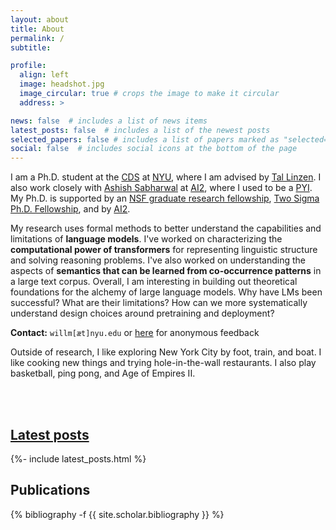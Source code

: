```yaml
---
layout: about
title: About
permalink: /
subtitle:

profile:
  align: left
  image: headshot.jpg
  image_circular: true # crops the image to make it circular
  address: >

news: false  # includes a list of news items
latest_posts: false  # includes a list of the newest posts
selected_papers: false # includes a list of papers marked as "selected={true}"
social: false  # includes social icons at the bottom of the page
---
```


<p>I am a Ph.D. student at the <a href="https://cds.nyu.edu/">CDS</a> at <a href="https://www.nyu.edu/">NYU</a>, where I am advised by <a href="https://tallinzen.net/">Tal Linzen</a>. I also work closely with <a href="https://allenai.org/team/ashishs">Ashish Sabharwal</a> at <a href="https://allenai.org/">AI2</a>, where I used to be a <a href="https://allenai.org/predoctoral-young-investigators">PYI</a>. My Ph.D. is supported by an <a href="https://www.nsfgrfp.org/resources/about-grfp/">NSF graduate research fellowship</a>, <a href="https://www.twosigma.com/community/academic-partnerships/team-phd-fellowship/">Two Sigma Ph.D. Fellowship</a>, and by <a href="https://allenai.org/">AI2</a>.</p>

<p>My research uses formal methods to better understand the capabilities and limitations of <b>language models</b>. I've worked on characterizing the <b>computational power of transformers</b> for representing linguistic structure and solving reasoning problems. I've also worked on understanding the aspects of <b>semantics that can be learned from co-occurrence patterns</b> in a large text corpus. Overall, I am interesting in building out theoretical foundations for the alchemy of large language models. Why have LMs been successful? What are their limitations? How can we more systematically understand design choices around pretraining and deployment?</p>

<p>
<b>Contact:</b> <code>willm[æt]nyu.edu</code> or <a href="https://www.admonymous.co/lambdaviking">here</a> for anonymous feedback
</p>

<p>Outside of research, I like exploring New York City by foot, train, and boat. I like cooking new things and trying hole-in-the-wall restaurants. I also play basketball, ping pong, and Age of Empires II.</p>

<br /> <br />

<h2><a href="{{ '/blog/' | relative_url }}" style="color: inherit;">Latest posts</a></h2>
<div>{%- include latest_posts.html %}</div>

## Publications

<div class="publications">

{% bibliography -f {{ site.scholar.bibliography }} %}